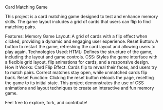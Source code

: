 Card Matching Game

This project is a card matching game designed to test and enhance memory skills. The game layout includes a grid of cards that users can flip to find matching pairs.

Features:
Memory Game Layout: A grid of cards with a flip effect when clicked, providing a dynamic and engaging user experience.
Reset Button: A button to restart the game, refreshing the card layout and allowing users to play again.
Technologies Used:
HTML: Defines the structure of the game, including the layout and game controls.
CSS: Styles the game interface with a flexible grid layout, flip animations for cards, and a responsive design.
How It Works:
Card Flip Effect: Cards flip to reveal their faces, and users try to match pairs. Correct matches stay open, while unmatched cards flip back.
Reset Function: Clicking the reset button reloads the page, resetting the game to its initial state.
This project demonstrates the use of CSS animations and layout techniques to create an interactive and fun memory game.

Feel free to explore, fork, and contribute!
